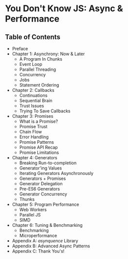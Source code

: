 # You Don't Know JS: Async & Performance

## Table of Contents

* Preface
* Chapter 1: Asynchrony: Now & Later
	* A Program In Chunks
	* Event Loop
	* Parallel Threading
	* Concurrency
	* Jobs
	* Statement Ordering
* Chapter 2: Callbacks
	* Continuations
	* Sequential Brain
	* Trust Issues
	* Trying To Save Callbacks
* Chapter 3: Promises
	* What is a Promise?
	* Promise Trust
	* Chain Flow
	* Error Handling
	* Promise Patterns
	* Promise API Recap
	* Promise Limitations
* Chapter 4: Generators
	* Breaking Run-to-completion
	* Generator'ing Values
	* Iterating Generators Asynchronously
	* Generators + Promises
	* Generator Delegation
	* Pre-ES6 Generators
	* Generator Concurrency
	* Thunks
* Chapter 5: Program Performance
	* Web Workers
	* Parallel JS
	* SIMD
* Chapter 6: Tuning & Benchmarking
	* Benchmarking
	* Microperformance
* Appendix A: *asynquence* Library
* Appendix B: Advanced Async Patterns
* Appendix C: Thank You's!

